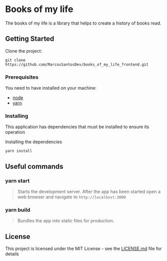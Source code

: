 # Books of my life

The books of my life is a library that helps to create a history of books read.

## Getting Started

Clone the project:

```
git clone https://github.com/MarcosSantosDev/books_of_my_life_frontend.git
```

### Prerequisites

You need to have installed on your machine:

- [node](https://nodejs.org/en/)
- [yarn](https://yarnpkg.com/)


### Installing

This application has dependencies that must be installed to ensure its operation

Installing the dependencies

```
yarn install
```

## Useful commands

### yarn start
> Starts the development server.
After the app has been started open a web browser and navigate to `http://localhost:3000`

### yarn build
> Bundles the app into static files for production.

## License

This project is licensed under the MIT License - see the [LICENSE.md](LICENSE.md) file for details
